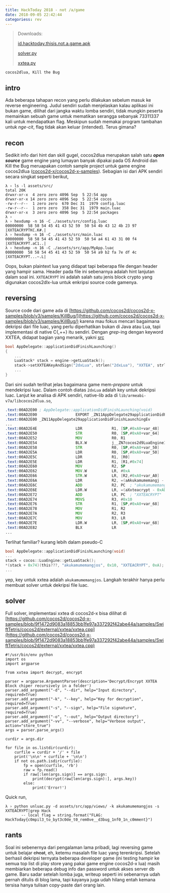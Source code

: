 ```yaml
---
title: HackToday 2018 - not /a/game
date: 2018-09-05 22:42:44
categoriess: rev
---
```


> Downloads:
>
> [id.hacktoday.thisis.not.a.game.apk](/assets/hacktoday/notagame/id.hacktoday.thisis.not.a.game.apk)
>
> [solver.py](/assets/hacktoday/notagame/unluac.py)
> 
> [xxtea.py](/assets/hacktoday/notagame/xxtea.py)

```
cocos2dlua, Kill the Bug
```

## intro
Ada beberapa tahapan recon yang perlu dilakukan sebelum masuk ke reverse engineering. Judul sendiri sudah menjelaskan kalau aplikasi ini bukan game, dilihat dari jangka waktu lomba sendiri, tidak mungkin peserta memainkan sebuah game untuk mematikan serangga sebanyak 73311337 kali untuk mendapatkan flag. Meskipun sudah memakai program tambahan untuk _nge-cit_, flag tidak akan keluar (intended). Terus gimana?

## recon
Sedikit info dari hint dan skill gugel, cocos2dlua merupakan salah satu ___open source___ game engine yang lumayan banyak dipakai pada OS Android dan Kill the Bug meruapakan contoh sample project untuk game engine cocos2dlua ([cocos2d-x/cocos2d-x-samples](https://github.com/cocos2d/cocos2d-x-samples)). Sebagian isi dari APK sendiri secara singkat seperti berikut,
```
λ › ls -l assets/src/
total 20K
drwxr-xr-x  4 zero zero 4096 Sep  5 22:54 app
drwxr-xr-x 14 zero zero 4096 Sep  5 22:54 cocos
-rw-r--r--  1 zero zero  670 Dec 31  1979 config.luac
-rw-r--r--  1 zero zero  358 Dec 31  1979 main.luac
drwxr-xr-x  3 zero zero 4096 Sep  5 22:54 packages
λ › 
λ › hexdump -n 16 -C ./assets/src/config.luac
00000000  58 58 54 45 41 43 52 59  50 54 4b 43 12 4b 23 97  |XXTEACRYPTKC.K#.|
λ › hexdump -n 16 -C ./assets/src/main.luac
00000000  58 58 54 45 41 43 52 59  50 54 a4 61 43 31 00 f4  |XXTEACRYPT.aC1..|
λ › hexdump -n 16 -C ./assets/src/app/MyApp.luac
00000000  58 58 54 45 41 43 52 59  50 54 a9 b2 fa 7e df 4c  |XXTEACRYPT...~.L|
```
Oops, bukan plaintext lua yang didapat tapi beberapa file dengan header yang hampir sama. Header pada file ini sebenarnya adalah hint lanjutan dalam soal ini. `XXTEACRYPT` ini adalah salah satu jenis block crypto yang digunakan cocos2dlx-lua untuk enkripsi source code gamenya.

## reversing
Source code dari game ada di [https://github.com/cocos2d/cocos2d-x-samples/blob/v3/samples/KillBug/](https://github.com/cocos2d/cocos2d-x-samples/blob/v3/samples/KillBug/) karena mau fokus mencari bagaimana dekripsi dari file luac, yang perlu diperhatikan bukan di Java atau Lua, tapi implementasi di native C{,++} itu sendiri. Dengan _grep_-ing dengan keyword XXTEA, didapat bagian yang menarik, yakni [src](https://github.com/cocos2d/cocos2d-x-samples/blob/9f1472d9083a18853bb1fe97a337292f42abe44a/samples/KillBug/frameworks/runtime-src/Classes/AppDelegate.cpp#L67-L68)
```cpp
bool AppDelegate::applicationDidFinishLaunching()
{
    ...
    LuaStack* stack = engine->getLuaStack();
    stack->setXXTEAKeyAndSign("2dxLua", strlen("2dxLua"), "XXTEA", strlen("XXTEA"));
    ...
}
```
Dari sini sudah terlihat jelas bagaimana game mem-_prepare_ untuk mendekripsi luac. Dalam contoh diatas `2dxLua` adalah key untuk dekripsi luac. Lanjut ke analisa di APK sendiri, native-lib ada di `lib/armeabi-v7a/libcocos2dlua.so`,
```asm
.text:00AD2E00 ; AppDelegate::applicationDidFinishLaunching(void)
.text:00AD2E00                 EXPORT _ZN11AppDelegate29applicationDidFinishLaunchingEv
.text:00AD2E00 _ZN11AppDelegate29applicationDidFinishLaunchingEv
...
.text:00AD2E4E                 LDR             R1, [SP,#0xA0+var_48]
.text:00AD2E50                 STR             R0, [SP,#0xA0+var_64]
.text:00AD2E52                 MOV             R0, R1
.text:00AD2E54                 BLX.W           j__ZN7cocos2d9LuaEngine11getLuaStackEv ; cocos2d::LuaEngine::getLuaStack(void)
.text:00AD2E58                 STR             R0, [SP,#0xA0+var_50]
.text:00AD2E5A                 LDR             R0, [SP,#0xA0+var_50]
.text:00AD2E5C                 LDR             R1, [R0]
.text:00AD2E5E                 LDR             R1, [R1,#0x74]
.text:00AD2E60                 MOV             R2, SP
.text:00AD2E62                 MOV.W           LR, #0xA
.text:00AD2E66                 STR.W           LR, [R2,#0xA0+var_A0]
.text:00AD2E6A                 LDR             R2, =(aAkukamumemangj - 0xAD2E70)
.text:00AD2E6C                 ADD             R2, PC  ; "akukamumemangjos"
.text:00AD2E6E                 LDR.W           LR, =(aXxteacrypt - 0xAD2E76)
.text:00AD2E72                 ADD             LR, PC  ; "XXTEACRYPT"
.text:00AD2E74                 MOVS            R3, #0x10
.text:00AD2E76                 STR             R1, [SP,#0xA0+var_68]
.text:00AD2E78                 MOV             R1, R2
.text:00AD2E7A                 MOV             R2, R3
.text:00AD2E7C                 MOV             R3, LR
.text:00AD2E7E                 LDR.W           LR, [SP,#0xA0+var_68]
.text:00AD2E82                 BLX             LR
...
```
Terlihat familiar? kurang lebih dalam pseudo-C
```C
bool AppDelegate::applicationDidFinishLaunching(void)
...
stack = cocos::LuaEngine::getLuaStack();
*(stack + 0x74)(this???, "akukamumemangjos", 0x10, "XXTEACRYPT", 0xA);
...
```
yep, key untuk xxtea adalah `akukamumemangjos`. Langkah terakhir hanya perlu membuat solver untuk dekripsi file luac.

## solver
Full solver, implementasi xxtea di cocos2d-x bisa dilihat di [https://github.com/cocos2d/cocos2d-x-samples/blob/9f1472d9083a18853bb1fe97a337292f42abe44a/samples/SwiftTetris/cocos2d/external/xxtea/xxtea.cpp](https://github.com/cocos2d/cocos2d-x-samples/blob/9f1472d9083a18853bb1fe97a337292f42abe44a/samples/SwiftTetris/cocos2d/external/xxtea/xxtea.cpp)
```
#!/usr/bin/env python
import os
import argparse

from xxtea import decrypt, encrypt

parser = argparse.ArgumentParser(description='Decrypt/Encrypt XXTEA Block chiper recursively in a folder')
parser.add_argument("-d", "--dir", help="Input directory", required=True)
parser.add_argument("-k", "--key", help="Key for decryption", required=True)
parser.add_argument("-s", "--sign", help="File signature", required=True)
parser.add_argument("-o", "--out", help="Output directory")
parser.add_argument("-vv", "--verbose", help="Verbose output", action="store_true")
args = parser.parse_args()

curdir = args.dir

for file in os.listdir(curdir):
	curfile = curdir + '/' + file
	print('\n\n' + curfile + '\n\n')
	if not os.path.isdir(curfile):
		fp = open(curfile, 'rb')
		raw = fp.read()
		if raw[:len(args.sign)] == args.sign:
			print(decrypt(raw[len(args.sign):], args.key))
		else:
			print('Error!')
```
Quick run,
```
λ › python unluac.py -d assets/src/app/views/ -k akukamumemangjos -s XXTEACRYPT|grep Hack
       -- local flag = string.format("FLAG: HackToday{c0mpil3_to_byt3c0de_t0_rem0ve__d3bug_1nf0_1n_c0mment}")
```

## rants
Soal ini sebenernya dari pengalaman lama pribadi, lagi reversing game untuk belajar ~~cheat~~, eh, ketemu masalah file luac yang terenkripsi. Setelah berhasil dekripsi ternyata beberapa developer game (ini testing hampir ke semua top list di play store yang pakai game engine cocos2d-x lua) masih membiarkan beberapa debug info dan password untuk akses server db game. Baru sadar setelah lomba juga, writeup seperti ini sebenarnya udah pernah ditulis di blog lama, tapi kayanya juga udah hilang entah kemana tersisa hanya tulisan copy-paste dari orang lain.